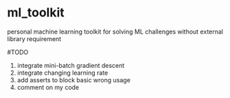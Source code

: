 # ml_toolkit
personal machine learning toolkit for solving ML challenges without external library requirement

#TODO

1. integrate mini-batch gradient descent
2. integrate changing learning rate
5. add asserts to block basic wrong usage
6. comment on my code

